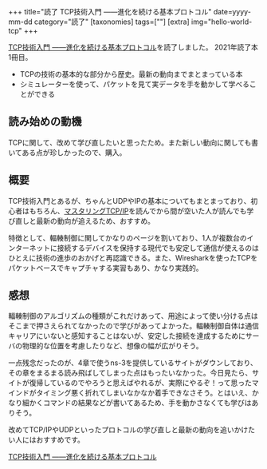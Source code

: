 +++
title="読了 TCP技術入門 ――進化を続ける基本プロトコル"
date=yyyy-mm-dd
category="読了"
[taxonomies]
tags=[""]
[extra]
img="hello-world-tcp"
+++

[TCP技術入門 ――進化を続ける基本プロトコル](https://amzn.to/38WvuyF)を読了しました。
2021年読了本1冊目。

* TCPの技術の基本的な部分から歴史。最新の動向までまとまっている本
* シミュレーターを使って、パケットを見て実データを手を動かして学べることができる

## 読み始めの動機

TCPに関して、改めて学び直したいと思ったため。また新しい動向に関しても書いてある点が珍しかったので、購入。

## 概要

TCP技術入門とあるが、ちゃんとUDPやIPの基本についてもまとまっており、初心者はもちろん、[マスタリングTCP/IP](https://amzn.to/33qYOMk)を読んでから間が空いた人が読んでも学び直しと最新の動向が追えるため、おすすめ。

特徴として、輻輳制御に関してかなりのページを割いており、1人が複数台のインターネットに接続するデバイスを保持する現代でも安定して通信が使えるのはひとえに技術の進歩のおかげと再認識できる。また、Wiresharkを使ったTCPをパケットベースでキャプチャする実習もあり、かなり実践的。

## 感想

輻輳制御のアルゴリズムの種類がこれだけあって、用途によって使い分ける点はそこまで押さえられてなかったので学びがあってよかった。輻輳制御自体は通信キャリアにいないと感知することはないが、安定した接続を達成するためにサーバの物理的な位置を考慮したりなど、想像の幅が広がりそう。

一点残念だったのが、4章で使うns-3を提供しているサイトがダウンしており、その章をまるまる読み飛ばしてしまった点はもったいなかった。今日見たら、サイトが復帰しているのでやろうと思えばやれるが、実際にやるぞ！って思ったマインドがタイミング悪く折れてしまいなかなか着手できなさそう。とはいえ、かなり細かくコマンドの結果などが書いてあるため、手を動かさなくても学びはありそう。

改めてTCP/IPやUDPといったプロトコルの学び直しと最新の動向を追いかけたい人にはおすすめです。

[TCP技術入門 ――進化を続ける基本プロトコル](https://amzn.to/38WvuyF)